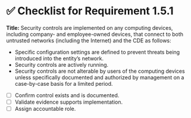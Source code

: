 # ✅ Checklist for Requirement 1.5.1

**Title:** Security controls are implemented on any computing devices, including company- and employee-owned devices, that connect to both untrusted networks (including the Internet) and the CDE as follows:
- Specific configuration settings are defined to prevent threats being introduced into the entity’s network. 
- Security controls are actively running. 
- Security controls are not alterable by users of the computing devices unless specifically documented and authorized by management on a case-by-case basis for a limited period.

- [ ] Confirm control exists and is documented.
- [ ] Validate evidence supports implementation.
- [ ] Assign accountable role.
